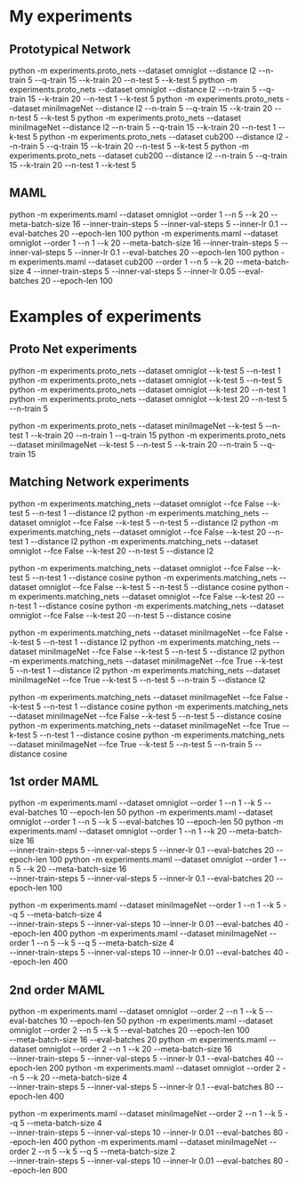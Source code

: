 # My experiments 

## Prototypical Network

python -m experiments.proto_nets --dataset omniglot --distance l2 --n-train 5 --q-train 15 --k-train 20 --n-test 5 --k-test 5
python -m experiments.proto_nets --dataset omniglot --distance l2 --n-train 5 --q-train 15 --k-train 20 --n-test 1 --k-test 5
python -m experiments.proto_nets --dataset miniImageNet --distance l2 --n-train 5 --q-train 15 --k-train 20 --n-test 5 --k-test 5
python -m experiments.proto_nets --dataset miniImageNet --distance l2 --n-train 5 --q-train 15 --k-train 20 --n-test 1 --k-test 5
python -m experiments.proto_nets --dataset cub200 --distance l2 --n-train 5 --q-train 15 --k-train 20 --n-test 5 --k-test 5
python -m experiments.proto_nets --dataset cub200 --distance l2 --n-train 5 --q-train 15 --k-train 20 --n-test 1 --k-test 5

## MAML
python -m experiments.maml --dataset omniglot --order 1 --n 5 --k 20 --meta-batch-size 16 --inner-train-steps 5 --inner-val-steps 5 --inner-lr 0.1 --eval-batches 20 --epoch-len 100
python -m experiments.maml --dataset omniglot --order 1 --n 1 --k 20 --meta-batch-size 16 --inner-train-steps 5 --inner-val-steps 5 --inner-lr 0.1 --eval-batches 20 --epoch-len 100
python -m experiments.maml --dataset cub200 --order 1 --n 5 --k 20 --meta-batch-size 4 --inner-train-steps 5 --inner-val-steps 5 --inner-lr 0.05 --eval-batches 20 --epoch-len 100

# Examples of experiments

## Proto Net experiments
python -m experiments.proto_nets --dataset omniglot --k-test 5 --n-test 1
python -m experiments.proto_nets --dataset omniglot --k-test 5 --n-test 5
python -m experiments.proto_nets --dataset omniglot --k-test 20 --n-test 1
python -m experiments.proto_nets --dataset omniglot --k-test 20 --n-test 5 --n-train 5

python -m experiments.proto_nets --dataset miniImageNet --k-test 5 --n-test 1 --k-train 20 --n-train 1 --q-train 15
python -m experiments.proto_nets --dataset miniImageNet --k-test 5 --n-test 5 --k-train 20 --n-train 5 --q-train 15

## Matching Network experiments
python -m experiments.matching_nets --dataset omniglot --fce False --k-test 5 --n-test 1 --distance l2
python -m experiments.matching_nets --dataset omniglot --fce False --k-test 5 --n-test 5 --distance l2
python -m experiments.matching_nets --dataset omniglot --fce False --k-test 20 --n-test 1 --distance l2
python -m experiments.matching_nets --dataset omniglot --fce False --k-test 20 --n-test 5 --distance l2

python -m experiments.matching_nets --dataset omniglot --fce False --k-test 5 --n-test 1 --distance cosine
python -m experiments.matching_nets --dataset omniglot --fce False --k-test 5 --n-test 5 --distance cosine
python -m experiments.matching_nets --dataset omniglot --fce False --k-test 20 --n-test 1 --distance cosine
python -m experiments.matching_nets --dataset omniglot --fce False --k-test 20 --n-test 5 --distance cosine

python -m experiments.matching_nets --dataset miniImageNet --fce False --k-test 5 --n-test 1 --distance l2
python -m experiments.matching_nets --dataset miniImageNet --fce False --k-test 5 --n-test 5 --distance l2
python -m experiments.matching_nets --dataset miniImageNet --fce True --k-test 5 --n-test 1 --distance l2
python -m experiments.matching_nets --dataset miniImageNet --fce True --k-test 5 --n-test 5 --n-train 5 --distance l2

python -m experiments.matching_nets --dataset miniImageNet --fce False --k-test 5 --n-test 1 --distance cosine
python -m experiments.matching_nets --dataset miniImageNet --fce False --k-test 5 --n-test 5 --distance cosine
python -m experiments.matching_nets --dataset miniImageNet --fce True --k-test 5 --n-test 1 --distance cosine
python -m experiments.matching_nets --dataset miniImageNet --fce True --k-test 5 --n-test 5 --n-train 5 --distance cosine

## 1st order MAML
python -m experiments.maml --dataset omniglot --order 1 --n 1 --k 5 --eval-batches 10 --epoch-len 50
python -m experiments.maml --dataset omniglot --order 1 --n 5 --k 5 --eval-batches 10 --epoch-len 50
python -m experiments.maml --dataset omniglot --order 1 --n 1 --k 20 --meta-batch-size 16 \
    --inner-train-steps 5 --inner-val-steps 5 --inner-lr 0.1 --eval-batches 20 --epoch-len 100
python -m experiments.maml --dataset omniglot --order 1 --n 5 --k 20 --meta-batch-size 16 \
    --inner-train-steps 5 --inner-val-steps 5 --inner-lr 0.1 --eval-batches 20 --epoch-len 100

python -m experiments.maml --dataset miniImageNet --order 1 --n 1 --k 5 --q 5 --meta-batch-size 4 \
    --inner-train-steps 5 --inner-val-steps 10 --inner-lr 0.01 --eval-batches 40 --epoch-len 400
python -m experiments.maml --dataset miniImageNet --order 1 --n 5 --k 5 --q 5 --meta-batch-size 4 \
    --inner-train-steps 5 --inner-val-steps 10 --inner-lr 0.01 --eval-batches 40 --epoch-len 400

## 2nd order MAML
python -m experiments.maml --dataset omniglot --order 2 --n 1 --k 5 --eval-batches 10 --epoch-len 50
python -m experiments.maml --dataset omniglot --order 2 --n 5 --k 5 --eval-batches 20 --epoch-len 100 \
    --meta-batch-size 16 --eval-batches 20
python -m experiments.maml --dataset omniglot --order 2 --n 1 --k 20 --meta-batch-size 16 \
    --inner-train-steps 5 --inner-val-steps 5 --inner-lr 0.1 --eval-batches 40 --epoch-len 200
python -m experiments.maml --dataset omniglot --order 2 --n 5 --k 20 --meta-batch-size 4 \
    --inner-train-steps 5 --inner-val-steps 5 --inner-lr 0.1 --eval-batches 80 --epoch-len 400

python -m experiments.maml --dataset miniImageNet --order 2 --n 1 --k 5 --q 5 --meta-batch-size 4 \
    --inner-train-steps 5 --inner-val-steps 10 --inner-lr 0.01 --eval-batches 80 --epoch-len 400
python -m experiments.maml --dataset miniImageNet --order 2 --n 5 --k 5 --q 5 --meta-batch-size 2 \
    --inner-train-steps 5 --inner-val-steps 10 --inner-lr 0.01 --eval-batches 80 --epoch-len 800
